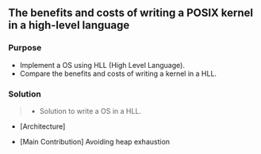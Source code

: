 ## The benefits and costs of writing a POSIX kernel in a high-level language

### Purpose
- Implement a OS using HLL (High Level Language).
- Compare the benefits and costs of writing a kernel in a HLL.

### Solution
> - Solution to write a OS in a HLL.
> 

- [Architecture] 


- [Main Contribution] Avoiding heap exhaustion